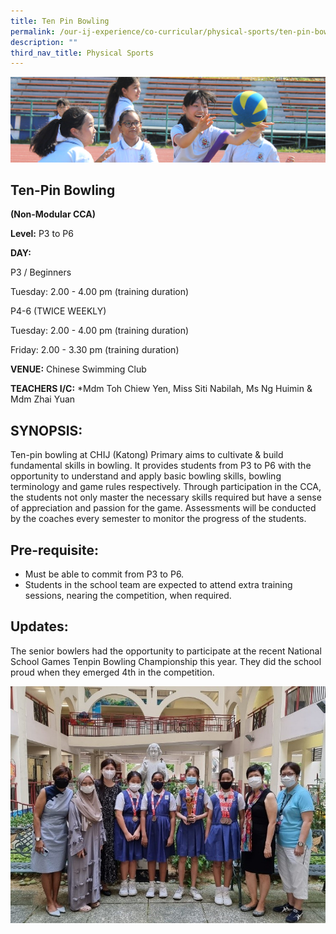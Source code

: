 ```yaml
---
title: Ten Pin Bowling
permalink: /our-ij-experience/co-curricular/physical-sports/ten-pin-bowling
description: ""
third_nav_title: Physical Sports
---
```

![](/images/subpage.jpg)

## Ten-Pin Bowling

**(Non-Modular CCA)**

  

**Level:** P3 to P6

**DAY:**

P3 / Beginners

Tuesday: 2.00 - 4.00 pm (training duration)

  

P4-6 (TWICE WEEKLY)

Tuesday: 2.00 - 4.00 pm (training duration)

Friday: 2.00 - 3.30 pm (training duration)

  

**VENUE:** Chinese Swimming Club

**TEACHERS I/C:** \*Mdm Toh Chiew Yen, Miss Siti Nabilah, Ms Ng Huimin & Mdm Zhai Yuan

SYNOPSIS:
---------

Ten-pin bowling at CHIJ (Katong) Primary aims to cultivate & build fundamental skills in bowling. It provides students from P3 to P6 with the opportunity to understand and apply basic bowling skills, bowling terminology and game rules respectively. Through participation in the CCA, the students not only master the necessary skills required but have a sense of appreciation and passion for the game. Assessments will be conducted by the coaches every semester to monitor the progress of the students.

Pre-requisite:
--------------

*   Must be able to commit from P3 to P6.
*   Students in the school team are expected to attend extra training sessions, nearing the competition, when required.

Updates:
--------

The senior bowlers had the opportunity to participate at the recent National School Games Tenpin Bowling Championship this year. They did the school proud when they emerged 4th in the competition.


![](/images/Co%20Curricular/Bowling.jpg)